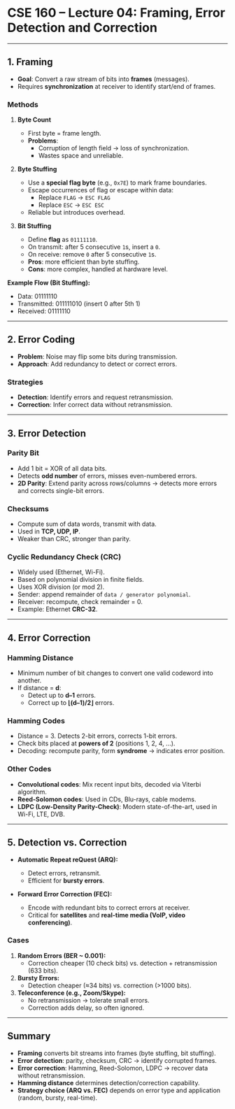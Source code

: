 # CSE 160 – Lecture 04: Framing, Error Detection and Correction

---

## 1. Framing

- **Goal**: Convert a raw stream of bits into **frames** (messages).  
- Requires **synchronization** at receiver to identify start/end of frames.  

### Methods

1. **Byte Count**
   - First byte = frame length.  
   - **Problems**:  
     - Corruption of length field → loss of synchronization.  
     - Wastes space and unreliable.  

2. **Byte Stuffing**
   - Use a **special flag byte** (e.g., `0x7E`) to mark frame boundaries.  
   - Escape occurrences of flag or escape within data:  
     - Replace `FLAG` → `ESC FLAG`  
     - Replace `ESC` → `ESC ESC`  
   - Reliable but introduces overhead.  

3. **Bit Stuffing**
   - Define **flag** as `01111110`.  
   - On transmit: after 5 consecutive `1`s, insert a `0`.  
   - On receive: remove `0` after 5 consecutive `1`s.  
   - **Pros**: more efficient than byte stuffing.  
   - **Cons**: more complex, handled at hardware level.  

**Example Flow (Bit Stuffing):**
- Data: 01111110
- Transmitted: 011111010 (insert 0 after 5th 1)
- Received: 01111110


---

## 2. Error Coding

- **Problem**: Noise may flip some bits during transmission.  
- **Approach**: Add redundancy to detect or correct errors.  

### Strategies
- **Detection**: Identify errors and request retransmission.  
- **Correction**: Infer correct data without retransmission.  

---

## 3. Error Detection

### Parity Bit
- Add 1 bit = XOR of all data bits.  
- Detects **odd number** of errors, misses even-numbered errors.  
- **2D Parity**: Extend parity across rows/columns → detects more errors and corrects single-bit errors.  

### Checksums
- Compute sum of data words, transmit with data.  
- Used in **TCP, UDP, IP**. 
- Weaker than CRC, stronger than parity.  

### Cyclic Redundancy Check (CRC)
- Widely used (Ethernet, Wi-Fi).  
- Based on polynomial division in finite fields.
- Uses XOR division (or mod 2).
- Sender: append remainder of `data / generator polynomial`.  
- Receiver: recompute, check remainder = 0.  
- Example: Ethernet **CRC-32**.  

---

## 4. Error Correction

### Hamming Distance
- Minimum number of bit changes to convert one valid codeword into another.  
- If distance = **d**:  
  - Detect up to **d–1** errors.  
  - Correct up to **⌊(d–1)/2⌋** errors.  

### Hamming Codes
- Distance = 3. Detects 2-bit errors, corrects 1-bit errors.  
- Check bits placed at **powers of 2** (positions 1, 2, 4, ...).   
- Decoding: recompute parity, form **syndrome** → indicates error position.  

### Other Codes
- **Convolutional codes**: Mix recent input bits, decoded via Viterbi algorithm.  
- **Reed-Solomon codes**: Used in CDs, Blu-rays, cable modems.  
- **LDPC (Low-Density Parity-Check)**: Modern state-of-the-art, used in Wi-Fi, LTE, DVB.  

---

## 5. Detection vs. Correction

- **Automatic Repeat reQuest (ARQ):**  
  - Detect errors, retransmit.  
  - Efficient for **bursty errors**.  

- **Forward Error Correction (FEC):**  
  - Encode with redundant bits to correct errors at receiver.  
  - Critical for **satellites** and **real-time media (VoIP, video conferencing)**.  

### Cases
1. **Random Errors (BER ~ 0.001):**  
   - Correction cheaper (10 check bits) vs. detection + retransmission (633 bits).  
2. **Bursty Errors:**  
   - Detection cheaper (≈34 bits) vs. correction (>1000 bits).  
3. **Teleconference (e.g., Zoom/Skype):**  
   - No retransmission → tolerate small errors.  
   - Correction adds delay, so often ignored.  

---

## Summary

- **Framing** converts bit streams into frames (byte stuffing, bit stuffing).  
- **Error detection**: parity, checksum, CRC → identify corrupted frames.  
- **Error correction**: Hamming, Reed-Solomon, LDPC → recover data without retransmission.  
- **Hamming distance** determines detection/correction capability.  
- **Strategy choice (ARQ vs. FEC)** depends on error type and application (random, bursty, real-time).  
